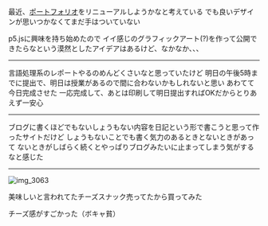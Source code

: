 最近、[ポートフォリオ](https://noraworld.jp)をリニューアルしようかなと考えている
でも良いデザインが思いつかなくてまだ手はついていない

p5.jsに興味を持ち始めたので
イイ感じのグラフィックアート(?)を作って公開できたらなという漠然としたアイデアはあるけど、なかなか、、、

***

言語処理系のレポートやるのめんどくさいなと思っていたけど
明日の午後5時までに提出で、明日は授業があるので間に合わないかもしれないと思い
あわてて今日完成させた
一応完成して、あとは印刷して明日提出すればOKだからとりあえず一安心

***

ブログに書くほどでもないしょうもない内容を日記という形で書こうと思って作ったサイトだけど
しょうもないことでも書く気力のあるときとないときがあって
ないときがしばらく続くとやっぱりブログみたいに止まってしまう気がするなと感じた

***

![img_3063](https://noraworld.github.io/box-bulbasaur/2016/10/img_3063.jpg)

美味しいと言われてたチーズスナック売ってたから買ってみた

チーズ感がすごかった（ボキャ貧）
